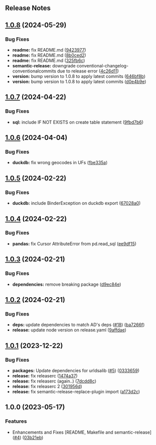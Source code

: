 Release Notes
---

## [1.0.8](https://github.com/AlertaDengue/episcanner-downloader/compare/1.0.7...1.0.8) (2024-05-29)


### Bug Fixes

* **readme:** fix README.md ([9423977](https://github.com/AlertaDengue/episcanner-downloader/commit/94239772eda587c228560c91b3b54a0567c46152))
* **readme:** fix README.md ([8b0ced2](https://github.com/AlertaDengue/episcanner-downloader/commit/8b0ced224666fd912b711f1947feabf9b8b422d8))
* **readme:** fix README.md ([325fb6c](https://github.com/AlertaDengue/episcanner-downloader/commit/325fb6c82d9db32ec79e57bbc6b593614bca8239))
* **semantic-release:** downgrade conventional-changelog-conventionalcommits due to release error ([4c26d11](https://github.com/AlertaDengue/episcanner-downloader/commit/4c26d11c24fd09e3fcc9a48e382583eaf430e63b))
* **version:** bump version to 1.0.8 to apply latest commits ([646bf8b](https://github.com/AlertaDengue/episcanner-downloader/commit/646bf8b0449c21bba0d89ffb23dc553774f94bd5))
* **version:** bump version to 1.0.8 to apply latest commits ([d0e4b9e](https://github.com/AlertaDengue/episcanner-downloader/commit/d0e4b9eee27c513d02b4cc7d9fc9923f30680531))

## [1.0.7](https://github.com/AlertaDengue/episcanner-downloader/compare/1.0.6...1.0.7) (2024-04-22)


### Bug Fixes

* **sql:** include IF NOT EXISTS on create table statement ([9fbd7b6](https://github.com/AlertaDengue/episcanner-downloader/commit/9fbd7b612bb39c133a5a0e5d94a376ac47bf65c7))

## [1.0.6](https://github.com/AlertaDengue/episcanner-downloader/compare/1.0.5...1.0.6) (2024-04-04)


### Bug Fixes

* **duckdb:** fix wrong geocodes in UFs ([fbe335a](https://github.com/AlertaDengue/episcanner-downloader/commit/fbe335a4c69de2305d2167732e3023b947d6089f))

## [1.0.5](https://github.com/AlertaDengue/episcanner-downloader/compare/1.0.4...1.0.5) (2024-02-22)


### Bug Fixes

* **duckdb:** include BinderException on duckdb export ([67028a0](https://github.com/AlertaDengue/episcanner-downloader/commit/67028a0d027fb8cb27772bc90ba7728413109cbf))

## [1.0.4](https://github.com/AlertaDengue/episcanner-downloader/compare/1.0.3...1.0.4) (2024-02-22)


### Bug Fixes

* **pandas:** fix Cursor AttributeError from pd.read_sql ([ee9df15](https://github.com/AlertaDengue/episcanner-downloader/commit/ee9df15f6520942899ba2bddeafd5126b87c5417))

## [1.0.3](https://github.com/AlertaDengue/episcanner-downloader/compare/1.0.2...1.0.3) (2024-02-21)


### Bug Fixes

* **dependencies:** remove breaking package ([d9ec84e](https://github.com/AlertaDengue/episcanner-downloader/commit/d9ec84e68d51fcbcc804025a27bfebe8ced9d8f5))

## [1.0.2](https://github.com/AlertaDengue/episcanner-downloader/compare/1.0.1...1.0.2) (2024-02-21)


### Bug Fixes

* **deps:** update dependencies to match AD's deps ([#18](https://github.com/AlertaDengue/episcanner-downloader/issues/18)) ([ba7266f](https://github.com/AlertaDengue/episcanner-downloader/commit/ba7266f638d410b2d41e4568688ff131ade3898e))
* **release:** update node version on release.yaml ([9affdae](https://github.com/AlertaDengue/episcanner-downloader/commit/9affdaefdd39dcb97b8d1dfa5604ffd45a6b2b1e))

## [1.0.1](https://github.com/AlertaDengue/episcanner-downloader/compare/1.0.0...1.0.1) (2023-12-22)


### Bug Fixes

* **packages:** Update dependencies for urldsalib ([#5](https://github.com/AlertaDengue/episcanner-downloader/issues/5)) ([0333659](https://github.com/AlertaDengue/episcanner-downloader/commit/033365960031d2d09ad46903f3783b1ca3863adf))
* **release:** fix releaserc ([1474a37](https://github.com/AlertaDengue/episcanner-downloader/commit/1474a3738efa0ac1289016f9859c1f3218ee1186))
* **release:** fix releaserc (again..) ([7dcdd8c](https://github.com/AlertaDengue/episcanner-downloader/commit/7dcdd8c9bc4a13935ffe9a5e48167209e929825b))
* **release:** fix releaserc 2 ([301956d](https://github.com/AlertaDengue/episcanner-downloader/commit/301956dde84d13c01ac23efa57f77dffc037541a))
* **release:** fix semantic-release-replace-plugin import ([a173d2c](https://github.com/AlertaDengue/episcanner-downloader/commit/a173d2c093a41237531342520bde9bc10cd972f8))

## 1.0.0 (2023-05-17)


### Features

* Enhancements and Fixes [README, Makefile and semantic-release] ([#4](https://github.com/AlertaDengue/episcanner-downloader/issues/4)) ([03b21eb](https://github.com/AlertaDengue/episcanner-downloader/commit/03b21ebac959e194871e0668e7836bce301fa630))
